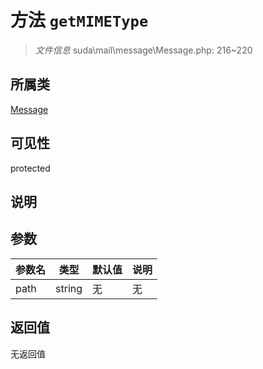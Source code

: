 # 方法 `getMIMEType`

> *文件信息* suda\mail\message\Message.php: 216~220

## 所属类 

[Message](../Message.md)

## 可见性

 protected 

## 说明



## 参数


| 参数名 | 类型 | 默认值 | 说明 |
|--------|-----|-------|-------|
| path |  string | 无 | 无 |



## 返回值

无返回值
